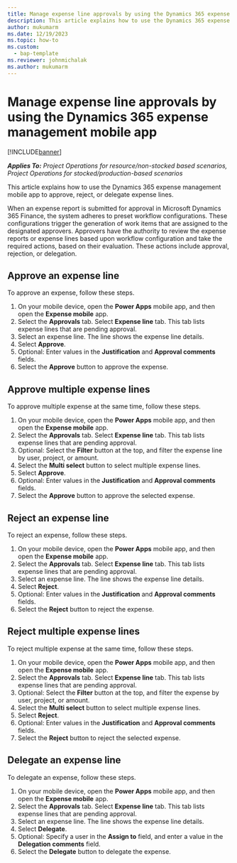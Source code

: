 ```yaml
---
title: Manage expense line approvals by using the Dynamics 365 expense management mobile app
description: This article explains how to use the Dynamics 365 expense management mobile app to manage expense line approvals.
author: mukumarm
ms.date: 12/19/2023
ms.topic: how-to
ms.custom: 
  - bap-template
ms.reviewer: johnmichalak
ms.author: mukumarm
---
```


# Manage expense line approvals by using the Dynamics 365 expense management mobile app

[!INCLUDE[banner](../includes/banner.md)]

_**Applies To:** Project Operations for resource/non-stocked based scenarios, Project Operations for stocked/production-based scenarios_

This article explains how to use the Dynamics 365 expense management mobile app to approve, reject, or delegate expense lines.

When an expense report is submitted for approval in Microsoft Dynamics 365 Finance, the system adheres to preset workflow configurations. These configurations trigger the generation of work items that are assigned to the designated approvers. Approvers have the authority to review the expense reports or expense lines based upon workflow configuration and take the required actions, based on their evaluation. These actions include approval, rejection, or delegation.

## Approve an expense line

To approve an expense, follow these steps.

1. On your mobile device, open the **Power Apps** mobile app, and then open the **Expense mobile** app.
1. Select the **Approvals** tab. Select **Expense line** tab. This tab lists expense lines that are pending approval.
1. Select an expense line. The line shows the expense line details.
1. Select **Approve**.
1. Optional: Enter values in the **Justification** and **Approval comments** fields.
1. Select the **Approve** button to approve the expense.

## Approve multiple expense lines

To approve multiple expense at the same time, follow these steps.

1. On your mobile device, open the **Power Apps** mobile app, and then open the **Expense mobile** app.
1. Select the **Approvals** tab. Select **Expense line** tab. This tab lists expense lines that are pending approval.
1. Optional: Select the **Filter** button at the top, and filter the expense line by user, project, or amount.
1. Select the **Multi select** button to select multiple expense lines.
1. Select **Approve**.
1. Optional: Enter values in the **Justification** and **Approval comments** fields.
1. Select the **Approve** button to approve the selected expense.

## Reject an expense line

To reject an expense, follow these steps.

1. On your mobile device, open the **Power Apps** mobile app, and then open the **Expense mobile** app.
1. Select the **Approvals** tab.  Select **Expense line** tab. This tab lists expense lines that are pending approval.
1. Select an expense line. The line shows the expense line details.
1. Select **Reject**.
1. Optional: Enter values in the **Justification** and **Approval comments** fields.
1. Select the **Reject** button to reject the expense.

## Reject multiple expense lines

To reject multiple expense at the same time, follow these steps.

1. On your mobile device, open the **Power Apps** mobile app, and then open the **Expense mobile** app.
1. Select the **Approvals** tab. Select **Expense line** tab. This tab lists expense lines that are pending approval.
1. Optional: Select the **Filter** button at the top, and filter the expense by user, project, or amount.
1. Select the **Multi select** button to select multiple expense lines.
1. Select **Reject**.
1. Optional: Enter values in the **Justification** and **Approval comments** fields.
1. Select the **Reject** button to reject the selected expense.

## Delegate an expense line

To delegate an expense, follow these steps.

1. On your mobile device, open the **Power Apps** mobile app, and then open the **Expense mobile** app.
1. Select the **Approvals** tab. Select **Expense line** tab. This tab lists expense lines that are pending approval.
1. Select an expense line. The line shows the expense line details.
1. Select **Delegate**.
1. Optional: Specify a user in the **Assign to** field, and enter a value in the **Delegation comments** field.
1. Select the **Delegate** button to delegate the expense.
